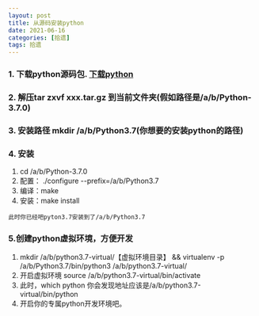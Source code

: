 ```yaml
---
layout: post
title: 从源码安装python
date: 2021-06-16
categories: [拾遗]
tags: 拾遗
---
```


### 1. 下载python源码包. [下载python](https://www.python.org/downloads/source/)
### 2. 解压tar zxvf xxx.tar.gz 到当前文件夹(假如路径是/a/b/Python-3.7.0)
### 3. 安装路径 mkdir /a/b/Python3.7(你想要的安装python的路径)
### 4. 安装
1. cd /a/b/Python-3.7.0 
2. 配置： ./configure --prefix=/a/b/Python3.7
3. 编译：make
4. 安装：make install

```
此时你已经吧pyton3.7安装到了/a/b/Python3.7
```
### 5.创建python虚拟环境，方便开发
1. mkdir /a/b/python3.7-virtual/【虚拟环境目录】 && virtualenv -p /a/b/Python3.7/bin/python3 /a/b/python3.7-virtual/
2. 开启虚拟环境 source /a/b/python3.7-virtual/bin/activate
3. 此时，which python 你会发现地址应该是/a/b/python3.7-virtual/bin/python
4. 开启你的专属python开发环境吧。
